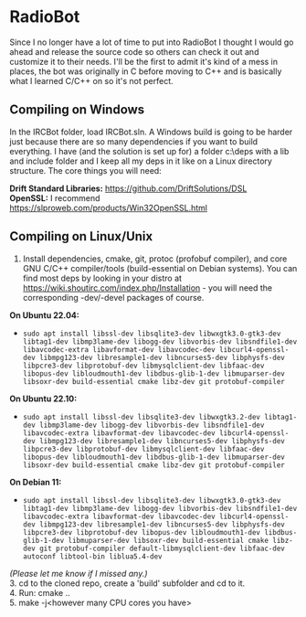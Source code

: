 # RadioBot
Since I no longer have a lot of time to put into RadioBot I thought I would go ahead and release the source code so others can check it out and customize it to their needs.
I'll be the first to admit it's kind of a mess in places, the bot was originally in C before moving to C++ and is basically what I learned C/C++ on so it's not perfect.

## Compiling on Windows
In the IRCBot folder, load IRCBot.sln. A Windows build is going to be harder just because there are so many dependencies if you want to build everything. I have (and the solution is set up for) a folder c:\deps with a lib and include folder and I keep all my deps in it like on a Linux directory structure. The core things you will need: 
 
**Drift Standard Libraries:** https://github.com/DriftSolutions/DSL<br />
**OpenSSL:** I recommend https://slproweb.com/products/Win32OpenSSL.html

## Compiling on Linux/Unix
1. Install dependencies, cmake, git, protoc (profobuf compiler), and core GNU C/C++ compiler/tools (build-essential on Debian systems). You can find most deps by looking in your distro at https://wiki.shoutirc.com/index.php/Installation - you will need the corresponding -dev/-devel packages of course.

**On Ubuntu 22.04:**
- ```sudo apt install libssl-dev libsqlite3-dev libwxgtk3.0-gtk3-dev libtag1-dev libmp3lame-dev libogg-dev libvorbis-dev libsndfile1-dev libavcodec-extra libavformat-dev libavcodec-dev libcurl4-openssl-dev libmpg123-dev libresample1-dev libncurses5-dev libphysfs-dev libpcre3-dev libprotobuf-dev libmysqlclient-dev libfaac-dev libopus-dev libloudmouth1-dev libdbus-glib-1-dev libmuparser-dev libsoxr-dev build-essential cmake libz-dev git protobuf-compiler```

**On Ubuntu 22.10:**
- ```sudo apt install libssl-dev libsqlite3-dev libwxgtk3.2-dev libtag1-dev libmp3lame-dev libogg-dev libvorbis-dev libsndfile1-dev libavcodec-extra libavformat-dev libavcodec-dev libcurl4-openssl-dev libmpg123-dev libresample1-dev libncurses5-dev libphysfs-dev libpcre3-dev libprotobuf-dev libmysqlclient-dev libfaac-dev libopus-dev libloudmouth1-dev libdbus-glib-1-dev libmuparser-dev libsoxr-dev build-essential cmake libz-dev git protobuf-compiler```

**On Debian 11:**
- ```sudo apt install libssl-dev libsqlite3-dev libwxgtk3.0-gtk3-dev libtag1-dev libmp3lame-dev libogg-dev libvorbis-dev libsndfile1-dev libavcodec-extra libavformat-dev libavcodec-dev libcurl4-openssl-dev libmpg123-dev libresample1-dev libncurses5-dev libphysfs-dev libpcre3-dev libprotobuf-dev libopus-dev libloudmouth1-dev libdbus-glib-1-dev libmuparser-dev libsoxr-dev build-essential cmake libz-dev git protobuf-compiler default-libmysqlclient-dev libfaac-dev autoconf libtool-bin liblua5.4-dev```

_(Please let me know if I missed any.)_  
3. cd to the cloned repo, create a 'build' subfolder and cd to it.  
4. Run: cmake ..  
5. make -j&lt;however many CPU cores you have&gt;<br />
